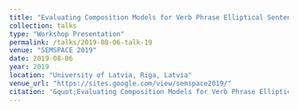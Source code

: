 ```yaml
---
title: "Evaluating Composition Models for Verb Phrase Elliptical Sentence Embeddings"
collection: talks
type: "Workshop Presentation"
permalink: /talks/2019-08-06-talk-19
venue: "SEMSPACE 2019"
date: 2019-08-06
year: 2019
location: "University of Latvia, Riga, Latvia"
venue_url: "https://sites.google.com/view/semspace2019/"
citation: '&quot;Evaluating Composition Models for Verb Phrase Elliptical Sentence Embeddings&quot;.'
---
```


